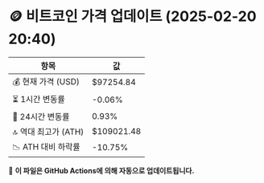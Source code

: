 # 🪙 비트코인 가격 업데이트 (2025-02-20 20:40)

| 항목                | 값 |
|--------------------|----------------|
| 💰 현재 가격 (USD) | $97254.84 |
| ⏳ 1시간 변동률    | -0.06% |
| 📆 24시간 변동률   | 0.93% |
| 🔝 역대 최고가 (ATH) | $109021.48 |
| 📉 ATH 대비 하락률 | -10.75% |

🔄 **이 파일은 GitHub Actions에 의해 자동으로 업데이트됩니다.**

